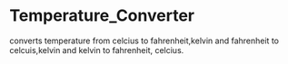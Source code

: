 # Temperature_Converter
converts temperature from celcius to fahrenheit,kelvin and fahrenheit to celcuis,kelvin and kelvin to fahrenheit, celcius.
